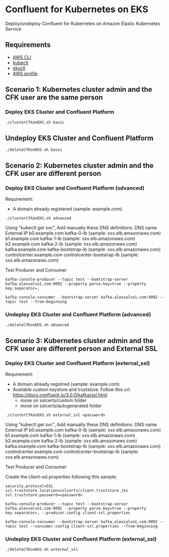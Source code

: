 # Confluent for Kubernetes on EKS

Deploy/undeploy Confluent for Kubernetes on Amazon Elastic Kubernetes Service

## Requirements

* [AWS CLI](https://docs.aws.amazon.com/cli/latest/userguide/getting-started-install.html#getting-started-install-instructions)
* [kubectl](https://kubernetes.io/docs/tasks/tools/)
* [eksctl](https://docs.aws.amazon.com/eks/latest/userguide/eksctl.html)
* [AWS profile](https://docs.aws.amazon.com/cli/latest/userguide/cli-configure-profiles.html)

## Scenario 1: Kubernetes cluster admin and the CFK user are the same person

### Deploy EKS Cluster and Confluent Platform

```console
./clusterCfKonEKS.sh basic
```

## Undeploy EKS Cluster and Confluent Platform

```console
./deleteCfKonEKS.sh basic
```

## Scenario 2: Kubernetes cluster admin and the CFK user are different person

### Deploy EKS Cluster and Confluent Platform (sdvanced)

Requirement:

* A domain already registered (sample: example.com)

```console
./clusterCfKonEKS.sh advanced
```

Using "kubectl get svc", Add manually these DNS definitions:
DNS name                    External IP
b0.example.com              kafka-0-lb                  (sample: xxx.elb.amazonaws.com)
b1.example.com              kafka-1-lb                  (sample: xxx.elb.amazonaws.com)
b2.example.com              kafka-2-lb                  (sample: xxx.elb.amazonaws.com)
kafka.example.com           kafka-bootstrap-lb          (sample: xxx.elb.amazonaws.com)
controlcenter.example.com   controlcenter-bootstrap-lb  (sample: xxx.elb.amazonaws.com)

Test Producer and Consumer

```console
kafka-console-producer --topic test --bootstrap-server kafka.alexsalvo1.com:9092 --property parse.key=true --property key.separator=,

kafka-console-consumer --bootstrap-server kafka.alexsalvo1.com:9092 --topic test --from-beginning
```

### Undeploy EKS Cluster and Confluent Platform (advanced)

```console
./deleteCfKonEKS.sh advanced
```

## Scenario 3: Kubernetes cluster admin and the CFK user are different person and External SSL

### Deploy EKS Cluster and Confluent Platform (external_ssl)

Requirement:

* A domain already registred (sample: example.com)
* Available custom keystore and truststore. Follow this url: <https://docs.confluent.io/3.0.0/kafka/ssl.html>
  * move on sslcerts/custom folder
  * move on sslcerts/autogenerated folder

```console
./clusterCfKonEKS.sh external_ssl <password>
```

Using "kubectl get svc", Add manually these DNS definitions:
DNS name                    External IP
b0.example.com              kafka-0-lb                  (sample: xxx.elb.amazonaws.com)
b1.example.com              kafka-1-lb                  (sample: xxx.elb.amazonaws.com)
b2.example.com              kafka-2-lb                  (sample: xxx.elb.amazonaws.com)
kafka.example.com           kafka-bootstrap-lb          (sample: xxx.elb.amazonaws.com)
controlcenter.example.com   controlcenter-bootstrap-lb  (sample: xxx.elb.amazonaws.com)

Test Producer and Consumer

Create the client-ssl.properties following this sample:

```console
security.protocol=SSL
ssl.truststore.location=sslcerts/client.truststore.jks
ssl.truststore.password=<password>
```

```console
kafka-console-producer --topic test --bootstrap-server kafka.alexsalvo1.com:9092 --property parse.key=true --property key.separator=, --producer.config client-ssl.properties

kafka-console-consumer --bootstrap-server kafka.alexsalvo1.com:9092 --topic test --consumer.config client-ssl.properties --from-beginning
```

### Undeploy EKS Cluster and Confluent Platform (external_ssl)

```console
./deleteCfKonEKS.sh external_ssl
```
